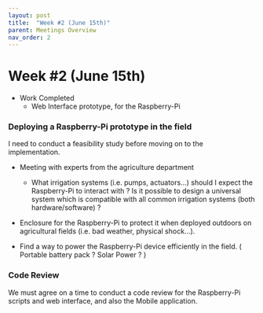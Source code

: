 ```yaml
---
layout: post
title:  "Week #2 (June 15th)"
parent: Meetings Overview
nav_order: 2
---
```


# Week #2 (June 15th)

- Work Completed
   - Web Interface prototype, for the Raspberry-Pi

### Deploying a Raspberry-Pi prototype in the field


I need to conduct a feasibility study before moving on to the implementation.

- Meeting with experts from the agriculture department
   - What irrigation systems (i.e. pumps, actuators...) should I expect the Raspberry-Pi to interact with ? Is it possible to design a universal system which is compatible with all common irrigation systems (both hardware/software) ?
   
- Enclosure for the Raspberry-Pi to protect it when deployed outdoors on agricultural fields (i.e. bad weather, physical shock...).

- Find a way to power the Raspberry-Pi device efficiently in the field. ( Portable battery pack ? Solar Power ? )

### Code Review

We must agree on a time to conduct a code review for the Raspberry-Pi scripts and web interface, and also the Mobile application.
